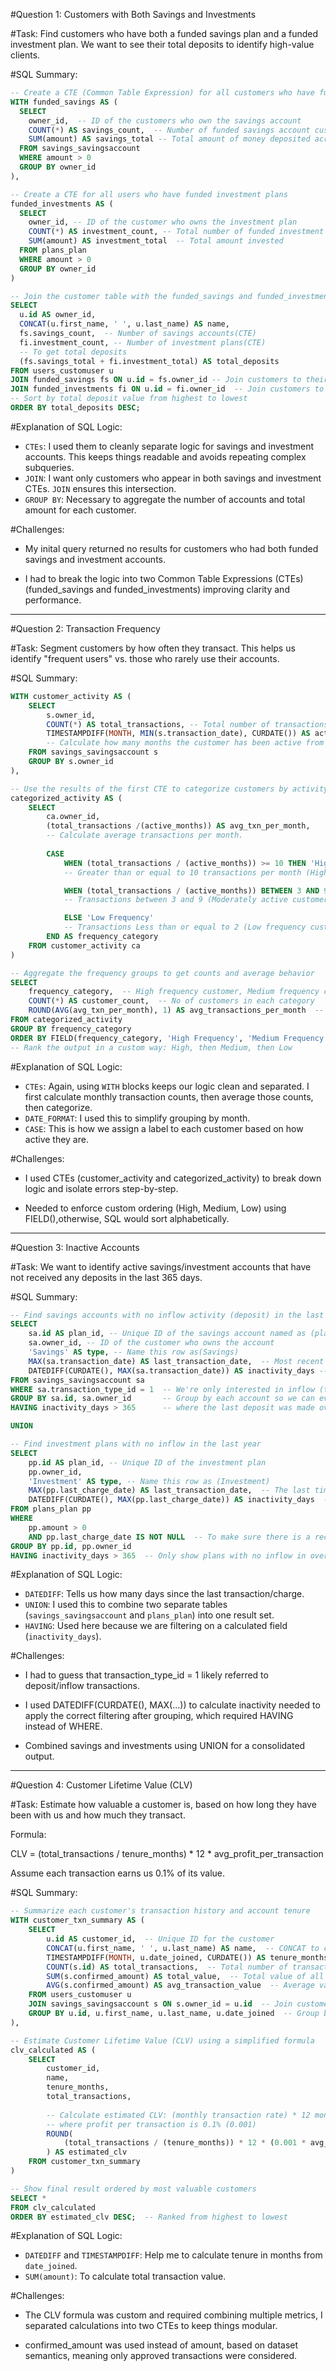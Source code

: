 
#Question 1: Customers with Both Savings and Investments

#Task: Find customers who have both a funded savings plan and a funded investment plan. We want to see their total deposits to identify high-value clients.

#SQL Summary:

```sql
-- Create a CTE (Common Table Expression) for all customers who have funded savings accounts
WITH funded_savings AS (
  SELECT 
    owner_id,  -- ID of the customers who own the savings account                            
    COUNT(*) AS savings_count,  -- Number of funded savings account customers own          
    SUM(amount) AS savings_total -- Total amount of money deposited across those accounts     
  FROM savings_savingsaccount
  WHERE amount > 0                       
  GROUP BY owner_id                      
),

-- Create a CTE for all users who have funded investment plans
funded_investments AS (
  SELECT 
    owner_id, -- ID of the customer who owns the investment plan                             
    COUNT(*) AS investment_count, -- Total number of funded investment plans        
    SUM(amount) AS investment_total  -- Total amount invested     
  FROM plans_plan
  WHERE amount > 0                        
  GROUP BY owner_id
)

-- Join the customer table with the funded_savings and funded_investments CTEs
SELECT 
  u.id AS owner_id,                                  
  CONCAT(u.first_name, ' ', u.last_name) AS name,    
  fs.savings_count,  -- Number of savings accounts(CTE)                               
  fi.investment_count, -- Number of investment plans(CTE)  
  -- To get total deposits
  (fs.savings_total + fi.investment_total) AS total_deposits  
FROM users_customuser u
JOIN funded_savings fs ON u.id = fs.owner_id -- Join customers to their funded savings data     
JOIN funded_investments fi ON u.id = fi.owner_id  -- Join customers to their funded investment data 
-- Sort by total deposit value from highest to lowest
ORDER BY total_deposits DESC; 
```

#Explanation of SQL Logic:

- `CTEs`: I used them to cleanly separate logic for savings and investment accounts. This keeps things readable and avoids repeating complex subqueries.
- `JOIN`: I want only customers who appear in both savings and investment CTEs. `JOIN` ensures this intersection.
- `GROUP BY`: Necessary to aggregate the number of accounts and total amount for each customer.

#Challenges:
- My inital query returned no results for customers who had both funded savings and investment accounts.

- I had to break the logic into two Common Table Expressions (CTEs) (funded_savings and funded_investments) improving clarity and performance.

---

#Question 2: Transaction Frequency

#Task: Segment customers by how often they transact. This helps us identify "frequent users" vs. those who rarely use their accounts.

#SQL Summary:

```sql
WITH customer_activity AS (
    SELECT 
        s.owner_id,  
        COUNT(*) AS total_transactions, -- Total number of transactions made by the customer
        TIMESTAMPDIFF(MONTH, MIN(s.transaction_date), CURDATE()) AS active_months
        -- Calculate how many months the customer has been active from their first transaction till date 
    FROM savings_savingsaccount s
    GROUP BY s.owner_id  
),

-- Use the results of the first CTE to categorize customers by activity frequency
categorized_activity AS (
    SELECT 
        ca.owner_id,
        (total_transactions /(active_months)) AS avg_txn_per_month,
        -- Calculate average transactions per month.
      
        CASE
            WHEN (total_transactions / (active_months)) >= 10 THEN 'High Frequency'
            -- Greater than or equal to 10 transactions per month (High frequency customer)

            WHEN (total_transactions / (active_months)) BETWEEN 3 AND 9 THEN 'Medium Frequency'
            -- Transactions between 3 and 9 (Moderately active customer)

            ELSE 'Low Frequency'
            -- Transactions Less than or equal to 2 (Low frequency customer)
        END AS frequency_category
    FROM customer_activity ca
)

-- Aggregate the frequency groups to get counts and average behavior
SELECT 
    frequency_category,  -- High frequency customer, Medium frequency customer, Low frequency customer
    COUNT(*) AS customer_count,  -- No of customers in each category
    ROUND(AVG(avg_txn_per_month), 1) AS avg_transactions_per_month  -- Average of average monthly transactions
FROM categorized_activity
GROUP BY frequency_category
ORDER BY FIELD(frequency_category, 'High Frequency', 'Medium Frequency', 'Low Frequency');
-- Rank the output in a custom way: High, then Medium, then Low
```

#Explanation of SQL Logic:

- `CTEs`: Again, using `WITH` blocks keeps our logic clean and separated. I first calculate monthly transaction counts, then average those counts, then categorize.
- `DATE_FORMAT`: I used this to simplify grouping by month.
- `CASE`: This is how we assign a label to each customer based on how active they are.

#Challenges:
- I used CTEs (customer_activity and categorized_activity) to break down logic and isolate errors step-by-step.

- Needed to enforce custom ordering (High, Medium, Low) using FIELD(),otherwise, SQL would sort alphabetically.
---

#Question 3: Inactive Accounts

#Task: We want to identify active savings/investment accounts that have not received any deposits in the last 365 days.

#SQL Summary:

```sql
-- Find savings accounts with no inflow activity (deposit) in the last year
SELECT 
    sa.id AS plan_id, -- Unique ID of the savings account named as (plan_id)
    sa.owner_id, -- ID of the customer who owns the account
    'Savings' AS type, -- Name this row as(Savings)
    MAX(sa.transaction_date) AS last_transaction_date,  -- Most recent deposit that was made into this savings account
    DATEDIFF(CURDATE(), MAX(sa.transaction_date)) AS inactivity_days -- Calculate the number of days since the last deposit was made
FROM savings_savingsaccount sa
WHERE sa.transaction_type_id = 1  -- We're only interested in inflow (type_id = 1, typically means 'deposit')
GROUP BY sa.id, sa.owner_id       -- Group by each account so we can evaluate the last inflow separately
HAVING inactivity_days > 365      -- where the last deposit was made over a year ago

UNION

-- Find investment plans with no inflow in the last year
SELECT 
    pp.id AS plan_id, -- Unique ID of the investment plan
    pp.owner_id,                                 
    'Investment' AS type, -- Name this row as (Investment)
    MAX(pp.last_charge_date) AS last_transaction_date,  -- The last time a payment was made
    DATEDIFF(CURDATE(), MAX(pp.last_charge_date)) AS inactivity_days  -- Calculate how many days since the investment plan was last charged
FROM plans_plan pp
WHERE 
    pp.amount > 0                                
    AND pp.last_charge_date IS NOT NULL  -- To make sure there is a recorded charge date
GROUP BY pp.id, pp.owner_id
HAVING inactivity_days > 365  -- Only show plans with no inflow in over a year
```

#Explanation of SQL Logic:

- `DATEDIFF`: Tells us how many days since the last transaction/charge.
- `UNION`: I used this to combine two separate tables (`savings_savingsaccount` and `plans_plan`) into one result set.
- `HAVING`: Used here because we are filtering on a calculated field (`inactivity_days`).

#Challenges:
- I had to guess that transaction_type_id = 1 likely referred to deposit/inflow transactions.

- I used DATEDIFF(CURDATE(), MAX(...)) to calculate inactivity needed to apply the correct filtering after grouping, which required HAVING instead of WHERE.

- Combined savings and investments using UNION for a consolidated output.

---

#Question 4: Customer Lifetime Value (CLV)

#Task: Estimate how valuable a customer is, based on how long they have been with us and how much they transact.

Formula:

CLV = (total_transactions / tenure_months) * 12 * avg_profit_per_transaction

Assume each transaction earns us 0.1% of its value.

#SQL Summary:

```sql
-- Summarize each customer's transaction history and account tenure
WITH customer_txn_summary AS (
    SELECT 
        u.id AS customer_id,  -- Unique ID for the customer
        CONCAT(u.first_name, ' ', u.last_name) AS name,  -- CONCAT to combine the customers first name and last name
        TIMESTAMPDIFF(MONTH, u.date_joined, CURDATE()) AS tenure_months,  -- Number of months since the customer signed up
        COUNT(s.id) AS total_transactions,  -- Total number of transactions linked to a customer
        SUM(s.confirmed_amount) AS total_value,  -- Total value of all confirmed transactions
        AVG(s.confirmed_amount) AS avg_transaction_value  -- Average value per transaction
    FROM users_customuser u
    JOIN savings_savingsaccount s ON s.owner_id = u.id  -- Join customers to their savings accounts
    GROUP BY u.id, u.first_name, u.last_name, u.date_joined  -- Group by customer so we can aggregate
),

-- Estimate Customer Lifetime Value (CLV) using a simplified formula
clv_calculated AS (
    SELECT 
        customer_id,
        name,
        tenure_months,
        total_transactions,
        
        -- Calculate estimated CLV: (monthly transaction rate) * 12 months * average profit per transaction
        -- where profit per transaction is 0.1% (0.001)
        ROUND(
            (total_transactions / (tenure_months)) * 12 * (0.001 * avg_transaction_value), 2
        ) AS estimated_clv
    FROM customer_txn_summary
)

-- Show final result ordered by most valuable customers
SELECT *
FROM clv_calculated
ORDER BY estimated_clv DESC;  -- Ranked from highest to lowest
```

#Explanation of SQL Logic:

- `DATEDIFF` and `TIMESTAMPDIFF`: Help me to calculate tenure in months from `date_joined`.
- `SUM(amount)`: To calculate total transaction value.

#Challenges:
- The CLV formula was custom and required combining multiple metrics, I separated calculations into two CTEs to keep things modular.

- confirmed_amount was used instead of amount, based on dataset semantics, meaning only approved transactions were considered.




